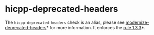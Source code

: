 hicpp-deprecated-headers
========================

The `hicpp-deprecated-headers` check is an alias, please see
[modernize-deprecated-headers](https://clang.llvm.org/extra/clang-tidy/checks/modernize-deprecated-headers.html)* for
more information. It enforces the
[rule 1.3.3](http://www.codingstandard.com/rule/1-3-3-do-not-use-the-c-standard-library-h-headers/)*.
